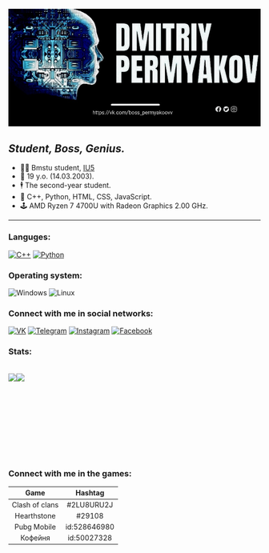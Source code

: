 ![boss-ava](гит.jpg)
## *Student, Boss, Genius.*

- 👨‍💻 Bmstu student, [IU5](https://github.com/DimaPermyakov/IU5)
- 🤵 19 y.o. (14.03.2003).
- 🕴 The second-year student.
- 🔬 С++, Python, HTML, CSS, JavaScript.
- 🕹 AMD Ryzen 7 4700U with Radeon Graphics 2.00 GHz.
---
### Languges:<br>
 [![C++](https://img.shields.io/badge/-C++-090909?style=flat-square&logo=C%2b%2b&logoColor=800080)](https://docs.microsoft.com/ru-ru/cpp/cpp/cpp-language-reference?view=msvc-170)
[![Python](https://img.shields.io/badge/Python-090909?style=flat-square&logo=python&logoColor=DAA520)](https://www.python.org/downloads/)

### Operating system:
![Windows](https://img.shields.io/badge/windows-090909?style=flat-square&logo=Windows&logoColor=00BFFF)
![Linux](https://img.shields.io/badge/linux-090909?style=flat-square&logo=Linux&logoColor=ffffff)

### Connect with me in social networks:
[![VK](https://img.shields.io/badge/-VK-090909?style=flat-square&logo=vk&logoColor=1E90FF)](https://vk.com/bosspermyakoovv)
[![Telegram](https://img.shields.io/badge/-Telegram-090909?style=flat-square&logo=Telegram&logoColor=1E90FF)](https://t.me/Permyakoovv)
[![Instagram](https://img.shields.io/badge/-Instagram-090909?style=flat-square&logo=Instagram&logoColor=C13584)](https://www.instagram.com/permyakoovv/)
[![Facebook](https://img.shields.io/badge/-Facebook-090909?style=flat-square&logo=Facebook&logoColor=4682B4)](https://www.facebook.com/profile.php?id=100021715921839)

### Stats: 
<br>
<div align="left" style="display: flex;">
    <img height="150em" src="https://github-readme-stats.vercel.app/api?username=DimaPermyakov&show_icons=true&theme=midnight-purple" />
    <div align="left" style="display: flex;">
    <img height="150em" src="https://github-readme-stats.vercel.app/api/top-langs/?username=DimaPermyakov&langs_count=10&layout=compact&theme=midnight-purple&icon_color=007bff"/>
</div>
</div>
<br>

### Connect with me in the games:
| Game | Hashtag        |
|:---------:|:---------:|
| Clash of clans | #2LU8URU2J|
| Hearthstone    | #29108 | 
| Pubg Mobile    | id:528646980 | 
| Кофейня        | id:50027328 | 

